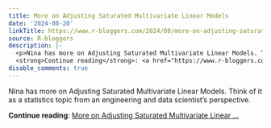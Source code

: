 ```yaml
---
title: More on Adjusting Saturated Multivariate Linear Models
date: '2024-08-20'
linkTitle: https://www.r-bloggers.com/2024/08/more-on-adjusting-saturated-multivariate-linear-models/
source: R-bloggers
description: |-
  <p>Nina has more on Adjusting Saturated Multivariate Linear Models. Think of it as a statistics topic from an engineering and data scientist’s perspective.</p>
  <strong>Continue reading</strong>: <a href="https://www.r-bloggers.com/2024/08/more-on-adjusting-saturated-multivariate-linear-models/">More on Adjusting Saturated Multivariate Linear ...
disable_comments: true
---
```

<p>Nina has more on Adjusting Saturated Multivariate Linear Models. Think of it as a statistics topic from an engineering and data scientist’s perspective.</p>
<strong>Continue reading</strong>: <a href="https://www.r-bloggers.com/2024/08/more-on-adjusting-saturated-multivariate-linear-models/">More on Adjusting Saturated Multivariate Linear ...